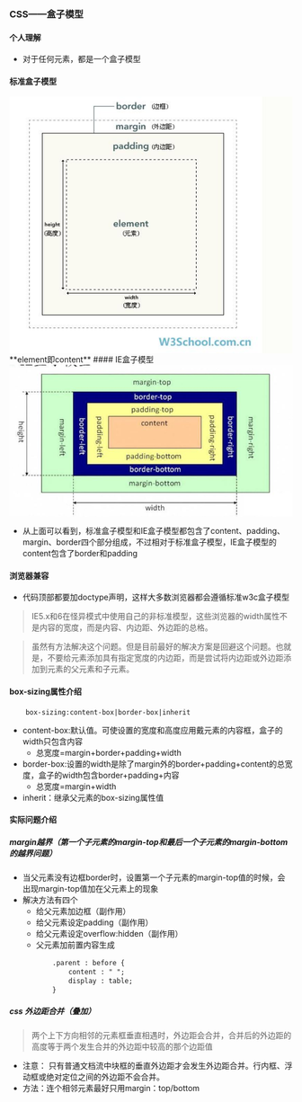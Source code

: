 ### CSS——盒子模型
#### 个人理解
+ 对于任何元素，都是一个盒子模型

#### 标准盒子模型
<img src='./images/box/box1.JPG' align="center" />
<!--more  -->
**element即content**
#### IE盒子模型
<img src='./images/box/box2.JPG' align="center" />

+ 从上面可以看到，标准盒子模型和IE盒子模型都包含了content、padding、margin、border四个部分组成，不过相对于标准盒子模型，IE盒子模型的content包含了border和padding

#### 浏览器兼容
+ 代码顶部都要加doctype声明，这样大多数浏览器都会遵循标准w3c盒子模型
> IE5.x和6在怪异模式中使用自己的非标准模型，这些浏览器的width属性不是内容的宽度，而是内容、内边距、外边距的总格。  

> 虽然有方法解决这个问题。但是目前最好的解决方案是回避这个问题。也就是，不要给元素添加具有指定宽度的内边距，而是尝试将内边距或外边距添加到元素的父元素和子元素。

#### box-sizing属性介绍
```
    box-sizing:content-box|border-box|inherit
```
+ content-box:默认值。可使设置的宽度和高度应用戴元素的内容框，盒子的width只包含内容
    + 总宽度=margin+border+padding+width
+ border-box:设置的width是除了margin外的border+padding+content的总宽度，盒子的width包含border+padding+内容
    + 总宽度=margin+width
+ inherit：继承父元素的box-sizing属性值

#### 实际问题介绍
##### margin越界（第一个子元素的margin-top和最后一个子元素的margin-bottom的越界问题）
+ 当父元素没有边框border时，设置第一个子元素的margin-top值的时候，会出现margin-top值加在父元素上的现象
+ 解决方法有四个
    + 给父元素加边框（副作用）
    + 给父元素设定padding（副作用）
    + 给父元素设定overflow:hidden（副作用）
    + 父元素加前置内容生成
        ```
            .parent : before {
                content : " ";
                display : table;
            }
        ```
##### css 外边距合并（叠加）
> 两个上下方向相邻的元素框垂直相遇时，外边距会合并，合并后的外边距的高度等于两个发生合并的外边距中较高的那个边距值  
+ 注意： 只有普通文档流中块框的垂直外边距才会发生外边距合并。行内框、浮动框或绝对定位之间的外边距不会合并。
+ 方法：连个相邻元素最好只用margin：top/bottom